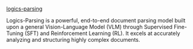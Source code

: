 [logics-parsing](https://huggingface.co/Logics-MLLM/Logics-Parsing)

Logics-Parsing is a powerful, end-to-end document parsing model built upon a general Vision-Language Model (VLM) through Supervised Fine-Tuning (SFT) and Reinforcement Learning (RL). It excels at accurately analyzing and structuring highly complex documents.
